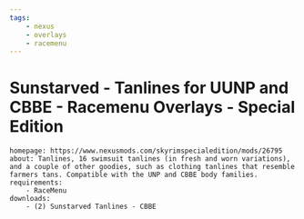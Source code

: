 ```yaml
---
tags:
    - nexus
    - overlays
    - racemenu
---
```


# Sunstarved - Tanlines for UUNP and CBBE - Racemenu Overlays - Special Edition

```project_info
homepage: https://www.nexusmods.com/skyrimspecialedition/mods/26795
about: Tanlines, 16 swimsuit tanlines (in fresh and worn variations), and a couple of other goodies, such as clothing tanlines that resemble farmers tans. Compatible with the UNP and CBBE body families.
requirements:
    - RaceMenu
downloads:
    - (2) Sunstarved Tanlines - CBBE
```
